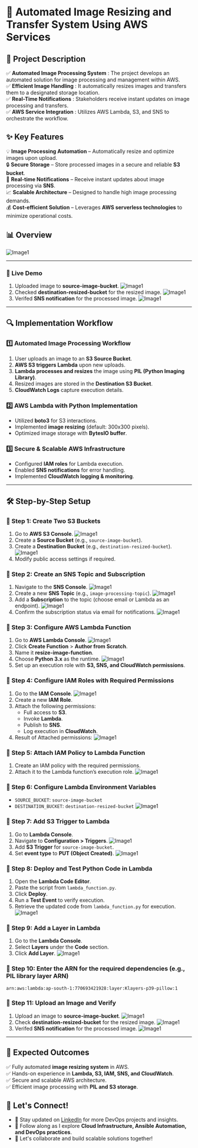# 📩 Automated Image Resizing and Transfer System Using AWS Services

## 📌 Project Description
✅ **Automated Image Processing System** : The project develops an automated solution for image processing and management within AWS.  
✅ **Efficient Image Handling** : It automatically resizes images and transfers them to a designated storage location.  
✅ **Real-Time Notifications** : Stakeholders receive instant updates on image processing and transfers.  
✅ **AWS Service Integration** : Utilizes AWS Lambda, S3, and SNS to orchestrate the workflow.

## ✨ Key Features
💡   **Image Processing Automation** – Automatically resize and optimize images upon upload.  
🔒 **Secure Storage** – Store processed images in a secure and reliable **S3 bucket**.  
📩 **Real-time Notifications** – Receive instant updates about image processing via **SNS**.  
📈 **Scalable Architecture** – Designed to handle high image processing demands.  
💰 **Cost-efficient Solution** – Leverages **AWS serverless technologies** to minimize operational costs.  

## 📊 Overview
![Image1](./Assests/Overview.jpg)

---
### **🎥 Live Demo**
1. Uploaded image to **source-image-bucket**.
![Image1](./Assests/17.png)
2. Checked **destination-resized-bucket** for the resized image.
![Image1](./Assests/18.png)
3. Verifed **SNS notification** for the processed image.
![Image1](./Assests/19.png)

---

## 🔍 Implementation Workflow

### **1️⃣ Automated Image Processing Workflow**
1. User uploads an image to an **S3 Source Bucket**.
2. **AWS S3 triggers Lambda** upon new uploads.
3. **Lambda processes and resizes** the image using **PIL (Python Imaging Library)**.
4. Resized images are stored in the **Destination S3 Bucket**.
5. **CloudWatch Logs** capture execution details.

### **2️⃣ AWS Lambda with Python Implementation**
- Utilized **boto3** for S3 interactions.
- Implemented **image resizing** (default: 300x300 pixels).
- Optimized image storage with **BytesIO buffer**.

### **3️⃣ Secure & Scalable AWS Infrastructure**
- Configured **IAM roles** for Lambda execution.
- Enabled **SNS notifications** for error handling.
- Implemented **CloudWatch logging & monitoring**.

---

## 🛠 Step-by-Step Setup

### **🔗 Step 1: Create Two S3 Buckets**
1. Go to **AWS S3 Console**.
![Image1](./Assests/1.png)
2. Create a **Source Bucket** (e.g., `source-image-bucket`).
3. Create a **Destination Bucket** (e.g., `destination-resized-bucket`).
![Image1](./Assests/2.png)
4. Modify public access settings if required.


### **🔗 Step 2: Create an SNS Topic and Subscription**
1. Navigate to the **SNS Console**.
![Image1](./Assests/3.png)
2. Create a new **SNS Topic** (e.g., `image-processing-topic`).
![Image1](./Assests/4.png)
3. Add a **Subscription** to the topic (choose email or Lambda as an endpoint).
![Image1](./Assests/5.png)
4. Confirm the subscription status via email for notifications.
![Image1](./Assests/6.png)

### **🔗 Step 3: Configure AWS Lambda Function**
1. Go to **AWS Lambda Console**.
![Image1](./Assests/8.png)
2. Click **Create Function** > **Author from Scratch**.
3. Name it **resize-image-function**.
4. Choose **Python 3.x** as the runtime.
![Image1](./Assests/9.png)
5. Set up an execution role with **S3, SNS, and CloudWatch permissions**.

### **🔗 Step 4: Configure IAM Roles with Required Permissions**
1. Go to the **IAM Console**.
![Image1](./Assests/10.png)
2. Create a new **IAM Role**.
3. Attach the following permissions:
   - Full access to **S3**.
   - Invoke **Lambda**.
   - Publish to **SNS**.
   - Log execution in **CloudWatch**.
4. Result of Attached permissions:
![Image1](./Assests/11.png)   

### **🔗 Step 5: Attach IAM Policy to Lambda Function**
1. Create an IAM policy with the required permissions.
2. Attach it to the Lambda function’s execution role.
![Image1](./Assests/12.png)

### **🔗 Step 6: Configure Lambda Environment Variables**
- `SOURCE_BUCKET`: `source-image-bucket`
- `DESTINATION_BUCKET`: `destination-resized-bucket`
![Image1](./Assests/code.png)

### **🔗 Step 7: Add S3 Trigger to Lambda**
1. Go to **Lambda Console**.
2. Navigate to **Configuration > Triggers**.
![Image1](./Assests/13.png)
3. Add **S3 Trigger** for `source-image-bucket`.
4. Set **event type** to **PUT (Object Created)**.
![Image1](./Assests/14.png)

### **🔗 Step 8: Deploy and Test Python Code in Lambda**
1. Open the **Lambda Code Editor**.
2. Paste the script from `lambda_function.py`.
3. Click **Deploy**.
4. Run a **Test Event** to verify execution.
5. Retrieve the updated code from `lambda_function.py` for execution.
![Image1](./Assests/code.png)

### **🔗 Step 9: Add a Layer in Lambda**
1. Go to the **Lambda Console**.
2. Select **Layers** under the **Code** section.
3. Click **Add Layer**.
![Image1](./Assests/16.png)

### **🔗 Step 10: Enter the ARN for the required dependencies (e.g., PIL library layer ARN)**

```
arn:aws:lambda:ap-south-1:770693421928:layer:Klayers-p39-pillow:1
```

### **🔗 Step 11: Upload an Image and Verify**
1. Upload an image to **source-image-bucket**.
![Image1](./Assests/17.png)
2. Check **destination-resized-bucket** for the resized image.
![Image1](./Assests/18.png)
3. Verifed **SNS notification** for the processed image.
![Image1](./Assests/19.png)

---

## 🎯 Expected Outcomes
✅ Fully automated **image resizing system** in AWS.  
✅ Hands-on experience in **Lambda, S3, IAM, SNS, and CloudWatch**.  
✅ Secure and scalable AWS architecture.  
✅ Efficient image processing with **PIL and S3 storage**.  

## 📢 Let's Connect!
- 🔗 Stay updated on [LinkedIn](https://www.linkedin.com/in/-kartikjain/) for more DevOps projects and insights.
- 🎯 Follow along as I explore **Cloud Infrastructure, Ansible Automation, and DevOps practices**.
- 🤝 Let's collaborate and build scalable solutions together!

